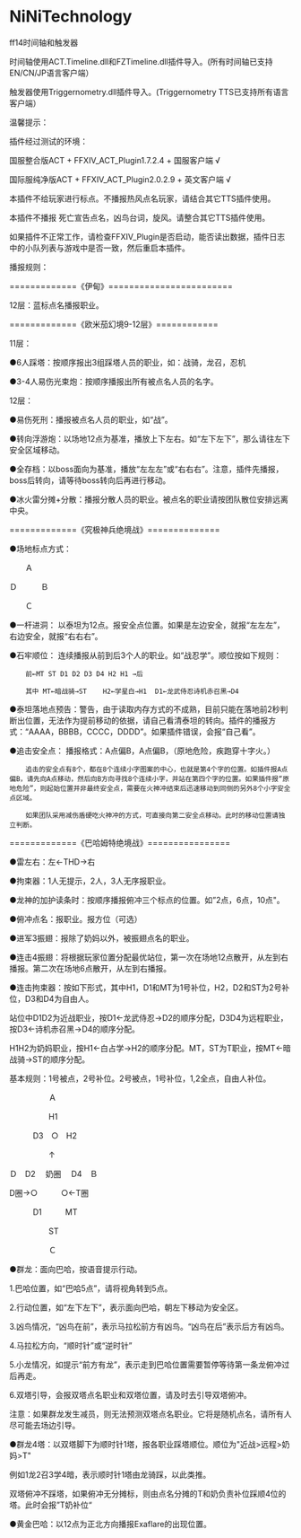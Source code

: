 # NiNiTechnology
  
ff14时间轴和触发器
  
时间轴使用ACT.Timeline.dll和FZTimeline.dll插件导入。(所有时间轴已支持EN/CN/JP语言客户端）
  
触发器使用Triggernometry.dll插件导入。(Triggernometry TTS已支持所有语言客户端）
  
温馨提示：
  
插件经过测试的环境：
  
国服整合版ACT + FFXIV_ACT_Plugin1.7.2.4 + 国服客户端 √
  
国际服纯净版ACT + FFXIV_ACT_Plugin2.0.2.9 + 英文客户端 √
  
本插件不给玩家进行标点。不播报热风点名玩家，请结合其它TTS插件使用。
  
本插件不播报 死亡宣告点名，凶鸟台词，旋风。请整合其它TTS插件使用。
  
如果插件不正常工作，请检查FFXIV_Plugin是否启动，能否读出数据，插件日志中的小队列表与游戏中是否一致，然后重启本插件。
  
播报规则：
  
=============《伊甸》========================
  
12层：蓝标点名播报职业。
  
=============《欧米茄幻境9-12层》============
  
11层：
  
●6人踩塔：按顺序报出3组踩塔人员的职业，如：战骑，龙召，忍机
  
●3-4人易伤光束炮：按顺序播报出所有被点名人员的名字。
  
12层：
  
●易伤死刑：播报被点名人员的职业，如“战”。
  
●转向浮游炮：以场地12点为基准，播放上下左右。如“左下左下”，那么请往左下安全区域移动。
  
●全存档：以boss面向为基准，播放“左左左”或“右右右”。注意，插件先播报，boss后转向，请等待boss转向后再进行移动。
  
●冰火雷分摊+分散：播报分散人员的职业。被点名的职业请按团队散位安排远离中央。
  
=============《究极神兵绝境战》==============
  
●场地标点方式：
  
　　Ａ
  

  
Ｄ　　　Ｂ
  

  
　　Ｃ
  

  
●一杆进洞：	以泰坦为12点。报安全点位置。如果是左边安全，就报“左左左”，右边安全，就报“右右右”。
  
●石牢顺位：	连续播报从前到后3个人的职业。如“战忍学”。顺位按如下规则：
  
		前←MT ST D1 D2 D3 D4 H2 H1 →后
  
		其中 MT←暗战骑→ST    H2←学星白→H1  D1←龙武侍忍诗机赤召黑→D4
  
●泰坦落地点预告：警告，由于读取内存方式的不成熟，目前只能在落地前2秒判断出位置，无法作为提前移动的依据，请自己看清泰坦的转向。插件的播报方式：“AAAA，BBBB，CCCC，DDDD”。如果插件错误，会报“自己看”。
  
●追击安全点：	播报格式：A点偏B，A点偏B，（原地危险，疾跑穿十字火。）
  
		追击的安全点有8个，都在8个连续小字图案的中心，也就是第4个字的位置。如插件报A点偏B，请先向A点移动，然后向B方向寻找8个连续小字，并站在第四个字的位置。如果插件报“原地危险”，则起始位置并非最终安全点，需要在火神冲结束后迅速移动到同侧的另外8个小字安全点区域。
  
		如果团队采用减伤盾硬吃火神冲的方式，可直接向第二安全点移动。此时的移动位置请独立判断。
  
=============《巴哈姆特绝境战》================
  
●雷左右：左←THD→右
  
●拘束器：1人无提示，2人，3人无序报职业。
  
●龙神的加护读条时：按顺序播报俯冲三个标点的位置。如”2点，6点，10点"。
  
●俯冲点名：报职业。报方位（可选）
  
●进军3振翅：报除了奶妈以外，被振翅点名的职业。
  
●连击4振翅：将根据玩家位置分配最优站位，第一次在场地12点散开，从左到右播报。第二次在场地6点散开，从左到右播报。
  
●连击拘束器：按如下形式，其中H1，D1和MT为1号补位，H2，D2和ST为2号补位，D3和D4为自由人。
  
站位中D1D2为近战职业，按D1←龙武侍忍→D2的顺序分配，D3D4为远程职业，按D3←诗机赤召黑→D4的顺序分配。
  
H1H2为奶妈职业，按H1←白占学→H2的顺序分配。MT，ST为T职业，按MT←暗战骑→ST的顺序分配。
  
基本规则：1号被点，2号补位。2号被点，1号补位，1,2全点，自由人补位。
  
　　　　　Ａ
  
　　　　　H1
  
　　　D3　○　H2
  
　　　　　↑
  
Ｄ　D2　 奶圈 　D4　Ｂ
  
 D圈→○　　　○←T圈
  
　　　D1　　　MT
  
　　　　　ST
  
　　　　　Ｃ
  
●群龙：面向巴哈，按语音提示行动。
  
1.巴哈位置，如“巴哈5点”，请将视角转到5点。
  
2.行动位置，如“左下左下”，表示面向巴哈，朝左下移动为安全区。
  
3.凶鸟情况，“凶鸟在前”，表示马拉松前方有凶鸟。“凶鸟在后”表示后方有凶鸟。
  
4.马拉松方向，“顺时针”或“逆时针”
  
5.小龙情况，如提示“前方有龙”，表示走到巴哈位置需要暂停等待第一条龙俯冲过后再走。
  
6.双塔引导，会报双塔点名职业和双塔位置，请及时去引导双塔俯冲。
  
注意：如果群龙发生减员，则无法预测双塔点名职业。它将是随机点名，请所有人尽可能去场边引导。
  
●群龙4塔：以双塔脚下为顺时针1塔，报各职业踩塔顺位。顺位为"近战&gt;远程&gt;奶妈&gt;T"
  
例如1龙2召3学4暗，表示顺时针1塔由龙骑踩，以此类推。
  
双塔俯冲不踩塔，如果俯冲无分摊标，则由点名分摊的T和奶负责补位踩顺4位的塔。此时会报”T奶补位“
  
●黄金巴哈：以12点为正北方向播报Exaflare的出现位置。
  
